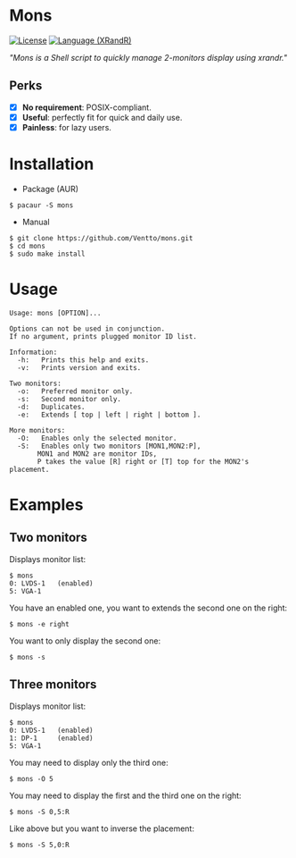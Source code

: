 Mons
===================
[![License](https://img.shields.io/badge/license-MIT-blue.svg?style=flat)](https://github.com/Ventto/mons/blob/master/LICENSE)
[![Language (XRandR)](https://img.shields.io/badge/powered_by-XRandR-brightgreen.svg)](https://www.x.org/archive/X11R7.5/doc/man/man1/xrandr.1.html)

*"Mons is a Shell script to quickly manage 2-monitors display using xrandr."*

## Perks

* [x] **No requirement**: POSIX-compliant.
* [x] **Useful**: perfectly fit for quick and daily use.
* [x] **Painless**: for lazy users.

# Installation

* Package (AUR)

```
$ pacaur -S mons
```

* Manual

```
$ git clone https://github.com/Ventto/mons.git
$ cd mons
$ sudo make install
```

# Usage

```
Usage: mons [OPTION]...

Options can not be used in conjunction.
If no argument, prints plugged monitor ID list.

Information:
  -h:   Prints this help and exits.
  -v:   Prints version and exits.

Two monitors:
  -o:   Preferred monitor only.
  -s:   Second monitor only.
  -d:   Duplicates.
  -e:   Extends [ top | left | right | bottom ].

More monitors:
  -O:   Enables only the selected monitor.
  -S:   Enables only two monitors [MON1,MON2:P],
       MON1 and MON2 are monitor IDs,
       P takes the value [R] right or [T] top for the MON2's placement.
```

# Examples

## Two monitors

Displays monitor list:

```
$ mons
0: LVDS-1   (enabled)
5: VGA-1
```

You have an enabled one, you want to extends the second one on the right:

```
$ mons -e right
```

You want to only display the second one:

```
$ mons -s
```

## Three monitors


Displays monitor list:

```
$ mons
0: LVDS-1   (enabled)
1: DP-1     (enabled)
5: VGA-1
```

You may need to display only the third one:

```
$ mons -O 5
```

You may need to display the first and the third one on the right:

```
$ mons -S 0,5:R
```

Like above but you want to inverse the placement:

```
$ mons -S 5,0:R
```





